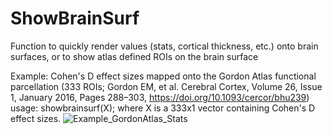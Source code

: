 # ShowBrainSurf
Function to quickly render values (stats, cortical thickness, etc.) onto brain surfaces, or to show atlas defined ROIs on the brain surface

Example: Cohen's D effect sizes mapped onto the Gordon Atlas functional parcellation (333 ROIs; Gordon EM, et al. Cerebral Cortex, Volume 26, Issue 1, January 2016, Pages 288–303, https://doi.org/10.1093/cercor/bhu239)
usage: showbrainsurf(X);
where X is a 333x1 vector containing Cohen's D effect sizes.
![Example_GordonAtlas_Stats](https://user-images.githubusercontent.com/98111478/165102872-b01118d5-831f-4aea-971f-556bdf6f0564.png)

